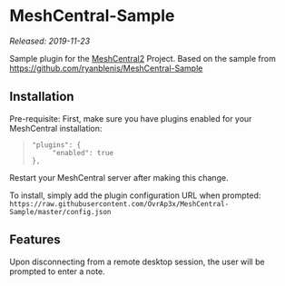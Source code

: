 # MeshCentral-Sample

*Released: 2019-11-23*

Sample plugin for the [MeshCentral2](https://github.com/Ylianst/MeshCentral) Project.
Based on the sample from https://github.com/ryanblenis/MeshCentral-Sample

## Installation

 Pre-requisite: First, make sure you have plugins enabled for your MeshCentral installation:
>     "plugins": {
>          "enabled": true
>     },
Restart your MeshCentral server after making this change.

 To install, simply add the plugin configuration URL when prompted:
 `https://raw.githubusercontent.com/OvrAp3x/MeshCentral-Sample/master/config.json`

## Features
Upon disconnecting from a remote desktop session, the user will be prompted to enter a note.
